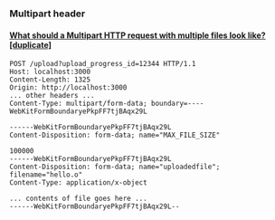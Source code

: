 
### Multipart header
#### [What should a Multipart HTTP request with multiple files look like? [duplicate]](https://stackoverflow.com/questions/913626/what-should-a-multipart-http-request-with-multiple-files-look-like)
```
POST /upload?upload_progress_id=12344 HTTP/1.1
Host: localhost:3000
Content-Length: 1325
Origin: http://localhost:3000
... other headers ...
Content-Type: multipart/form-data; boundary=----WebKitFormBoundaryePkpFF7tjBAqx29L

------WebKitFormBoundaryePkpFF7tjBAqx29L
Content-Disposition: form-data; name="MAX_FILE_SIZE"

100000
------WebKitFormBoundaryePkpFF7tjBAqx29L
Content-Disposition: form-data; name="uploadedfile"; filename="hello.o"
Content-Type: application/x-object

... contents of file goes here ...
------WebKitFormBoundaryePkpFF7tjBAqx29L--
```
<!--stackedit_data:
eyJoaXN0b3J5IjpbMTY5MDg3OTM1MywtODc0OTM4MjYzXX0=
-->